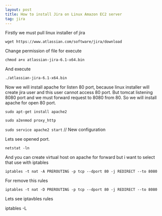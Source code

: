 ```yaml
---
layout: post
title: How to install Jira on Linux Amazon EC2 server
tag: jira
---
```


Firstly we must pull linux installer of jira

`wget https://www.atlassian.com/software/jira/download`

Change permission of file for execute

`chmod a+x atlassian-jira-6.1-x64.bin`

And execute

`./atlassian-jira-6.1-x64.bin`

Now we will install apache for listen 80 port, because linux installer will create jira user and this user cannot access 80 port. But tomcat listening 8080 port and we must forward request to 8080 from 80. So we will install apache for open 80 port.

`sudo apt-get install apache2`

`sudo a2enmod proxy_http`

`sudo service apache2 start` // New configuration

Lets see opened port.

`netstat -ln`

And you can create virtual host on apache for forward but i want to select that use with iptables

`iptables -t nat -A PREROUTING -p tcp --dport 80 -j REDIRECT --to 8080`

For remove this rules

`iptables -t nat -D PREROUTING -p tcp --dport 80 -j REDIRECT --to 8080`

Lets see iptavbles rules

iptables -L